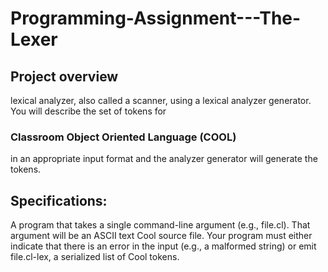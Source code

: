 # Programming-Assignment---The-Lexer
## Project overview
 lexical analyzer, also called a scanner, using a lexical analyzer generator. You will describe the set of tokens for
 ### Classroom Object Oriented Language (COOL)
 in an appropriate input format and the analyzer generator will generate the tokens.
 ## Specifications:
 A program that takes a single command-line argument (e.g., file.cl). That argument will be an ASCII text Cool source file. Your program must either indicate that there is an error in the input (e.g., a malformed string) or emit file.cl-lex, a serialized list of Cool tokens.

